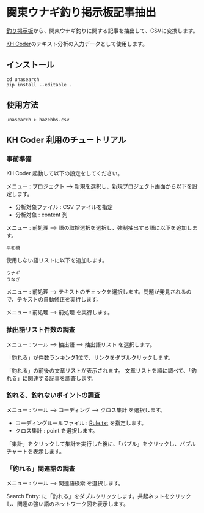# 関東ウナギ釣り掲示板記事抽出

[釣り掲示板](http://hazebbs.com/f/index.html)から、関東ウナギ釣りに関する記事を抽出して、CSVに変換します。


[KH Coder](https://khcoder.net/)のテキスト分析の入力データとして使用します。

## インストール

```
cd unasearch
pip install --editable .  
```

## 使用方法

```
unasearch > hazebbs.csv
```

## KH Coder 利用のチュートリアル

### 事前準備

KH Coder 起動して以下の設定をしてください。

メニュー : プロジェクト --> 新規を選択し、新規プロジェクト画面から以下を設定します。

* 分析対象ファイル : CSV ファイルを指定
* 分析対象 : content 列


メニュー : 前処理 --> 語の取捨選択を選択し、強制抽出する語に以下を追加します。

```
平和橋
```

使用しない語リストに以下を追加します。

```
ウナギ
うなぎ
```

メニュー : 前処理 --> テキストのチェックを選択します。問題が発見されるので、テキストの自動修正を実行します。

メニュー : 前処理 --> 前処理 を実行します。

### 抽出語リスト件数の調査

メニュー : ツール --> 抽出語 --> 抽出語リスト を選択します。

「釣れる」が件数ランキング1位で、リンクをダブルクリックします。

「釣れる」の前後の文章リストが表示されます。
文章リストを順に調べて、「釣れる」に関連する記事を調査します。

### 釣れる、釣れないポイントの調査

メニュー : ツール --> コーディング --> クロス集計 を選択します。

* コーディングルールファイル : [Rule.txt](Rule.txt) を指定します。
* クロス集計 :  point を選択します。

「集計」をクリックして集計を実行した後に、「バブル」をクリックし、バブルチャートを表示します。

### 「釣れる」関連語の調査

メニュー : ツール --> 関連語検索 を選択します。

Search Entry: に「釣れる」をダブルクリックします。共起ネットをクリックし、関連の強い語のネットワーク図を表示します。



